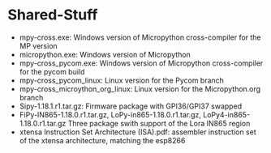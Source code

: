 # Shared-Stuff
- mpy-cross.exe: Windows version of Micropython cross-compiler for the MP version
- micropython.exe: Windows version of Micropython
- mpy-cross_pycom.exe: Windows version of Micropython cross-compiler for the pycom build
- mpy-cross_pycom_linux: Linux version for the Pycom branch
- mpy-cross_microython_org_linux: Linux version for the Micropython.org branch
- Sipy-1.18.1.r1.tar.gz: Firmware package with GPI36/GPI37 swapped
- FiPy-IN865-1.18.0.r1.tar.gz, LoPy-in865-1.18.0.r1.tar.gz, LoPy4-in865-1.18.0.r1.tar.gz
Three package swith support of the Lora IN865 region
- xtensa Instruction Set Architecture (ISA).pdf: assembler instruction set of the xtensa architecture, matching the esp8266

